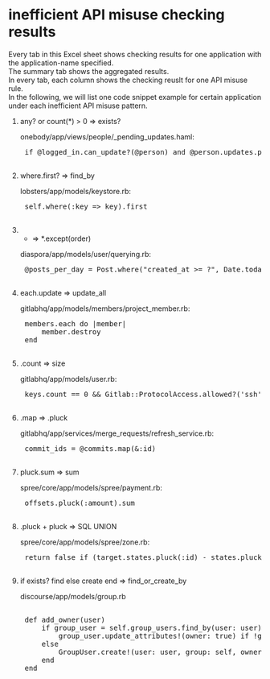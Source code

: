 # inefficient API misuse checking results
Every tab in this Excel sheet shows checking results for one application with the application-name specified. </br>
The summary tab shows the aggregated results.</br>
In every tab, each column shows the checking reuslt for one API misuse rule.</br>
In the following, we will list one code snippet example for certain application under each inefficient API misuse pattern. 
1. any? or count(*) > 0 => exists? 

    onebody/app/views/people/_pending_updates.haml:
    <pre>
    if @logged_in.can_update?(@person) and @person.updates.pending.count > 0
    </pre>
2. where.first? => find_by

    lobsters/app/models/keystore.rb:   
    <pre>
    self.where(:key => key).first
    </pre>
3. * => *.except(order)

    diaspora/app/models/user/querying.rb:
    <pre>
    @posts_per_day = Post.where("created_at >= ?", Date.today - 21.days).group("DATE(created_at)").order("DATE(created_at) ASC").count
    </pre>
4. each.update => update_all

    gitlabhq/app/models/members/project_member.rb: 
    <pre>
    members.each do |member|
        member.destroy
    end
    </pre>
5. .count => size

    gitlabhq/app/models/user.rb:
    <pre>
    keys.count == 0 && Gitlab::ProtocolAccess.allowed?('ssh')
    </pre>
6. .map => .pluck

    gitlabhq/app/services/merge_requests/refresh_service.rb:
    <pre>
    commit_ids = @commits.map(&:id)
    </pre>
7. pluck.sum => sum

    spree/core/app/models/spree/payment.rb: 
    <pre>
    offsets.pluck(:amount).sum
    </pre>
8. .pluck + pluck => SQL UNION
 
    spree/core/app/models/spree/zone.rb:   
    <pre>
    return false if (target.states.pluck(:id) - states.pluck(:id)).present?
    </pre>
9. if exists? find else create end => find_or_create_by

    discourse/app/models/group.rb 
    <pre> 
    def add_owner(user)
        if group_user = self.group_users.find_by(user: user)   
            group_user.update_attributes!(owner: true) if !group_user.owner 
        else
            GroupUser.create!(user: user, group: self, owner: true)
        end       
    end
    </pre>
